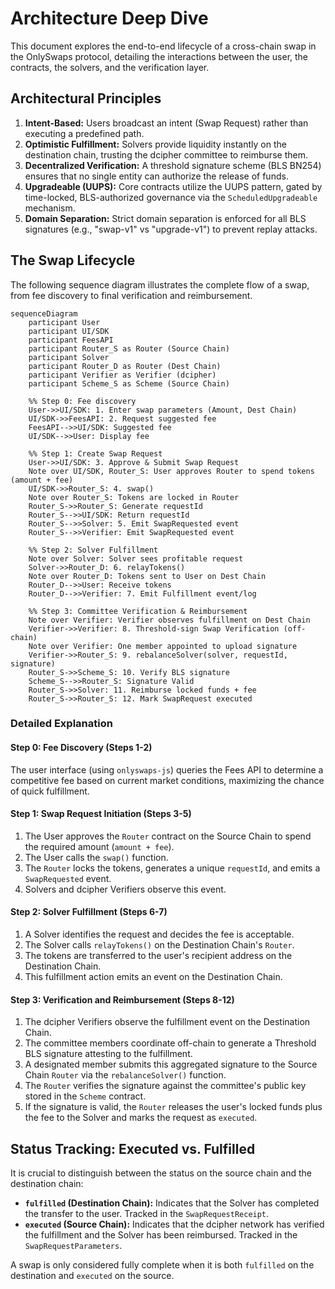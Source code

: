 # Architecture Deep Dive

This document explores the end-to-end lifecycle of a cross-chain swap in the OnlySwaps protocol, detailing the interactions between the user, the contracts, the solvers, and the verification layer.

## Architectural Principles

1.  **Intent-Based:** Users broadcast an intent (Swap Request) rather than executing a predefined path.
2.  **Optimistic Fulfillment:** Solvers provide liquidity instantly on the destination chain, trusting the dcipher committee to reimburse them.
3.  **Decentralized Verification:** A threshold signature scheme (BLS BN254) ensures that no single entity can authorize the release of funds.
4.  **Upgradeable (UUPS):** Core contracts utilize the UUPS pattern, gated by time-locked, BLS-authorized governance via the `ScheduledUpgradeable` mechanism.
5.  **Domain Separation:** Strict domain separation is enforced for all BLS signatures (e.g., "swap-v1" vs "upgrade-v1") to prevent replay attacks.

## The Swap Lifecycle

The following sequence diagram illustrates the complete flow of a swap, from fee discovery to final verification and reimbursement.

```mermaid
sequenceDiagram
    participant User
    participant UI/SDK
    participant FeesAPI
    participant Router_S as Router (Source Chain)
    participant Solver
    participant Router_D as Router (Dest Chain)
    participant Verifier as Verifier (dcipher)
    participant Scheme_S as Scheme (Source Chain)

    %% Step 0: Fee discovery
    User->>UI/SDK: 1. Enter swap parameters (Amount, Dest Chain)
    UI/SDK->>FeesAPI: 2. Request suggested fee
    FeesAPI-->>UI/SDK: Suggested fee
    UI/SDK-->>User: Display fee

    %% Step 1: Create Swap Request
    User->>UI/SDK: 3. Approve & Submit Swap Request
    Note over UI/SDK, Router_S: User approves Router to spend tokens (amount + fee)
    UI/SDK->>Router_S: 4. swap()
    Note over Router_S: Tokens are locked in Router
    Router_S->>Router_S: Generate requestId
    Router_S-->>UI/SDK: Return requestId
    Router_S-->>Solver: 5. Emit SwapRequested event
    Router_S-->>Verifier: Emit SwapRequested event

    %% Step 2: Solver Fulfillment
    Note over Solver: Solver sees profitable request
    Solver->>Router_D: 6. relayTokens()
    Note over Router_D: Tokens sent to User on Dest Chain
    Router_D-->>User: Receive tokens
    Router_D-->>Verifier: 7. Emit Fulfillment event/log

    %% Step 3: Committee Verification & Reimbursement
    Note over Verifier: Verifier observes fulfillment on Dest Chain
    Verifier->>Verifier: 8. Threshold-sign Swap Verification (off-chain)
    Note over Verifier: One member appointed to upload signature
    Verifier->>Router_S: 9. rebalanceSolver(solver, requestId, signature)
    Router_S->>Scheme_S: 10. Verify BLS signature
    Scheme_S-->>Router_S: Signature Valid
    Router_S->>Solver: 11. Reimburse locked funds + fee
    Router_S->>Router_S: 12. Mark SwapRequest executed
```

### Detailed Explanation

#### Step 0: Fee Discovery (Steps 1-2)

The user interface (using `onlyswaps-js`) queries the Fees API to determine a competitive fee based on current market conditions, maximizing the chance of quick fulfillment.

#### Step 1: Swap Request Initiation (Steps 3-5)

1.  The User approves the `Router` contract on the Source Chain to spend the required amount (`amount + fee`).
2.  The User calls the `swap()` function.
3.  The `Router` locks the tokens, generates a unique `requestId`, and emits a `SwapRequested` event.
4.  Solvers and dcipher Verifiers observe this event.

#### Step 2: Solver Fulfillment (Steps 6-7)

1.  A Solver identifies the request and decides the fee is acceptable.
2.  The Solver calls `relayTokens()` on the Destination Chain's `Router`.
3.  The tokens are transferred to the user's recipient address on the Destination Chain.
4.  This fulfillment action emits an event on the Destination Chain.

#### Step 3: Verification and Reimbursement (Steps 8-12)

1.  The dcipher Verifiers observe the fulfillment event on the Destination Chain.
2.  The committee members coordinate off-chain to generate a Threshold BLS signature attesting to the fulfillment.
3.  A designated member submits this aggregated signature to the Source Chain `Router` via the `rebalanceSolver()` function.
4.  The `Router` verifies the signature against the committee's public key stored in the `Scheme` contract.
5.  If the signature is valid, the `Router` releases the user's locked funds plus the fee to the Solver and marks the request as `executed`.

## Status Tracking: Executed vs. Fulfilled

It is crucial to distinguish between the status on the source chain and the destination chain:

  * **`fulfilled` (Destination Chain):** Indicates that the Solver has completed the transfer to the user. Tracked in the `SwapRequestReceipt`.
  * **`executed` (Source Chain):** Indicates that the dcipher network has verified the fulfillment and the Solver has been reimbursed. Tracked in the `SwapRequestParameters`.

A swap is only considered fully complete when it is both `fulfilled` on the destination and `executed` on the source.
